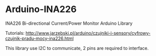 Arduino-INA226
==============

INA226 Bi-directional Current/Power Monitor Arduino Library

Tutorials: http://www.jarzebski.pl/arduino/czujniki-i-sensory/cyfrowy-czujnik-pradu-mocy-ina226.html

This library use I2C to communicate, 2 pins are required to interface.

